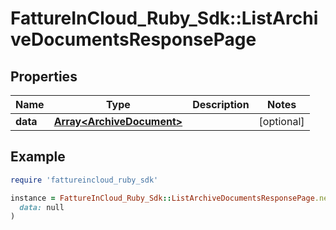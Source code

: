 # FattureInCloud_Ruby_Sdk::ListArchiveDocumentsResponsePage

## Properties

| Name | Type | Description | Notes |
| ---- | ---- | ----------- | ----- |
| **data** | [**Array&lt;ArchiveDocument&gt;**](ArchiveDocument.md) |  | [optional] |

## Example

```ruby
require 'fattureincloud_ruby_sdk'

instance = FattureInCloud_Ruby_Sdk::ListArchiveDocumentsResponsePage.new(
  data: null
)
```

